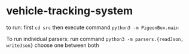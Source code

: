 # vehicle-tracking-system

to run:
first `cd src` then execute command `python3 -m PigeonBox.main`

To run individual parsers:
run command `python3 -m parsers.{readJson, writeJson}` choose one between both